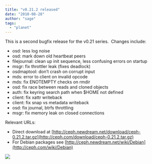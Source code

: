 ```yaml
---
title: "v0.21.2 released"
date: "2010-08-28"
author: "sage"
tags: 
  - "planet"
---
```


This is a second bugfix release for the v0.21 series.  Changes include:

- osd: less log noise
- osd: mark down old heartbeat peers
- filejournal: clean up init sequence, less confusing errors on startup
- msgr: fix throttler leak (fixes deadlock)
- osdmaptool: don’t crash on corrupt input
- mds: error to client on invalid opcode
- mds: fix ENOTEMPTY checks on rmdir
- osd: fix race between reads and cloned objects
- auth: fix keyring search path when $HOME not defined
- client: fix xattr writeback
- client: fix snap vs metadata writeback
- osd: fix journal, btrfs throttling
- msgr: fix memory leak on closed connections

Relevant URLs:

- Direct download at [http://ceph.newdream.net/download/ceph-0.21.2.tar.gz](http://ceph.com/download/ceph-0.21.2.tar.gz)
- For Debian packages see [http://ceph.newdream.net/wiki/Debian](http://ceph.com/wiki/Debian)

![](http://track.hubspot.com/__ptq.gif?a=268973&k=14&bu=http://ceph.com&r=http://ceph.com/uncategorized/v0-21-2-released/&bvt=rss&p=wordpress)
